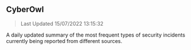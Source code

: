 ## CyberOwl 
> Last Updated 15/07/2022 13:15:32 


A daily updated summary of the most frequent types of security incidents currently being reported from different sources.

